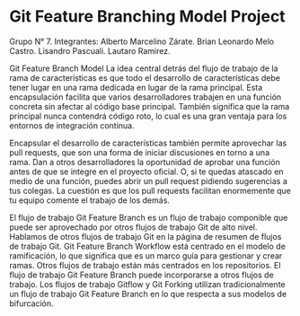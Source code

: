 # Git Feature Branching Model Project

Grupo N° 7. Integrantes:
Alberto Marcelino Zárate.
Brian Leonardo Melo Castro.
Lisandro Pascuali.
Lautaro Ramirez.

Git Feature Branch Model
La idea central detrás del flujo de trabajo de la rama de características es que todo el desarrollo de características debe tener lugar en una rama dedicada en lugar de la rama principal. Esta encapsulación facilita que varios desarrolladores trabajen en una función concreta sin afectar al código base principal. También significa que la rama principal nunca contendrá código roto, lo cual es una gran ventaja para los entornos de integración continua.

Encapsular el desarrollo de características también permite aprovechar las pull requests, que son una forma de iniciar discusiones en torno a una rama. Dan a otros desarrolladores la oportunidad de aprobar una función antes de que se integre en el proyecto oficial. O, si te quedas atascado en medio de una función, puedes abrir un pull request pidiendo sugerencias a tus colegas. La cuestión es que los pull requests facilitan enormemente que tu equipo comente el trabajo de los demás.

El flujo de trabajo Git Feature Branch es un flujo de trabajo componible que puede ser aprovechado por otros flujos de trabajo Git de alto nivel. Hablamos de otros flujos de trabajo Git en la página de resumen de flujos de trabajo Git. Git Feature Branch Workflow está centrado en el modelo de ramificación, lo que significa que es un marco guía para gestionar y crear ramas. Otros flujos de trabajo están más centrados en los repositorios. El flujo de trabajo Git Feature Branch puede incorporarse a otros flujos de trabajo. Los flujos de trabajo Gitflow y Git Forking utilizan tradicionalmente un flujo de trabajo Git Feature Branch en lo que respecta a sus modelos de bifurcación.